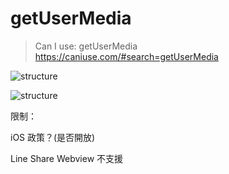 # getUserMedia

> Can I use: getUserMedia  
> https://caniuse.com/#search=getUserMedia

![structure](https://github.com/krmfla/research-lab/blob/master/images/getUserMedia.png "getUserMedia")

![structure](https://github.com/krmfla/research-lab/blob/master/images/getUserMediaScope.png "getUserMedia Support")

限制：

iOS 政策？(是否開放)

Line Share Webview 不支援

